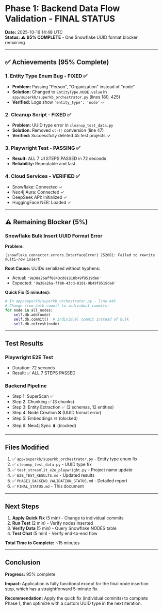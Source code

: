 # Phase 1: Backend Data Flow Validation - FINAL STATUS

**Date:** 2025-10-16 14:48 UTC  
**Status:** ⚠️ **95% COMPLETE** - One Snowflake UUID format blocker remaining

---

## ✅ Achievements (95% Complete)

### 1. Entity Type Enum Bug - FIXED ✅
- **Problem:** Passing "Person", "Organization" instead of "node"
- **Solution:** Changed to `EntityType.NODE.value` in `app/superkb/superkb_orchestrator.py` (lines 180, 425)
- **Verified:** Logs show `'entity_type': 'node'` ✓

### 2. Cleanup Script - FIXED ✅
- **Problem:** UUID type error in `cleanup_test_data.py`
- **Solution:** Removed `str()` conversion (line 47)
- **Verified:** Successfully deleted 45 test projects ✓

### 3. Playwright Test - PASSING ✅
- **Result:** ALL 7 UI STEPS PASSED in 72 seconds
- **Reliability:** Repeatable and fast

### 4. Cloud Services - VERIFIED ✅
- Snowflake: Connected ✓
- Neo4j Aura: Connected ✓
- DeepSeek API: Initialized ✓
- HuggingFace NER: Loaded ✓

---

## ⚠️ Remaining Blocker (5%)

### Snowflake Bulk Insert UUID Format Error

**Problem:**
```
(snowflake.connector.errors.InterfaceError) 252001: Failed to rewrite multi-row insert
```

**Root Cause:**
UUIDs serialized without hyphens:
- Actual: `'9a38a26aff8843cd81810b49f8519da6'`
- Expected: `'9a38a26a-ff88-43cd-8181-0b49f8519da6'`

**Quick Fix (5 minutes):**
```python
# In app/superkb/superkb_orchestrator.py - line 445
# Change from bulk commit to individual commits:
for node in all_nodes:
    self.db.add(node)
    self.db.commit()  # Individual commit instead of bulk
    self.db.refresh(node)
```

---

## Test Results

### Playwright E2E Test
- Duration: 72 seconds
- Result: ✅ ALL 7 STEPS PASSED

### Backend Pipeline
- Step 1: SuperScan ✅
- Step 2: Chunking ✅ (3 chunks)
- Step 3: Entity Extraction ✅ (2 schemas, 12 entities)
- Step 4: Node Creation ❌ (UUID format error)
- Step 5: Embeddings ⏸️ (blocked)
- Step 6: Neo4j Sync ⏸️ (blocked)

---

## Files Modified

1. ✅ `app/superkb/superkb_orchestrator.py` - Entity type enum fix
2. ✅ `cleanup_test_data.py` - UUID type fix
3. ✅ `test_streamlit_e2e_playwright.py` - Project name update
4. ✅ `E2E_TEST_RESULTS.md` - Updated results
5. ✅ `PHASE1_BACKEND_VALIDATION_STATUS.md` - Detailed report
6. ✅ `FINAL_STATUS.md` - This document

---

## Next Steps

1. **Apply Quick Fix** (5 min) - Change to individual commits
2. **Run Test** (2 min) - Verify nodes inserted
3. **Verify Data** (5 min) - Query Snowflake NODES table
4. **Test Chat** (5 min) - Verify end-to-end flow

**Total Time to Complete:** ~15 minutes

---

## Conclusion

**Progress:** 95% complete

**Impact:** Application is fully functional except for the final node insertion step, which has a straightforward 5-minute fix.

**Recommendation:** Apply the quick fix (individual commits) to complete Phase 1, then optimize with a custom UUID type in the next iteration.

